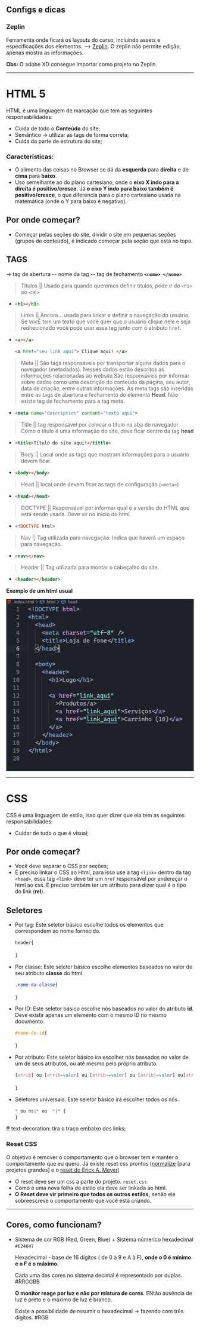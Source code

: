 ## Configs e dicas

### __Zeplin__

Ferramenta onde ficará os layouts do curso, incluindo assets e especificações dos elementos. --> [Zeplin](https://zeplin.io/). O zeplin não permite edição, apenas mostra as informações.

__Obs:__ O adobe XD consegue importar como projeto no Zeplin.

---

# HTML 5

HTML é uma linguagem de marcação que tem as seguintes responsabilidades:
- Cuida de todo o __Conteúdo__ do site;
- Semântico -> utilizar as tags de forma correta;
- Cuida da parte de estrutura do site;
  

### Características:
- O alimento das coisas no Browser se dá da __esquerda__ para __direita__ e de __cima__ para __baixo__.
- Uso semelhante ao do plano cartesiano, onde o __eixo X indo para a direita é positivo/cresce__. Já __o eixo Y indo para baixo também é positivo/cresce__, o que diferencia para o plano cartesiano usada na matemática (onde o Y para baixo é negativo).
  
## Por onde começar? 
- Começar pelas seções do site, dividir o site em pequenas seções (grupos de conteúdo), é indicado começar pela seção que está no topo.
  


## TAGS
-> tag de abertura -- nome da tag -- tag de fechamento __`<nome> </nome>`__


> Títulos
|| Usado para quando queremos definir títulos, pode ir do `<h1>` ao `<h6>`
- ```html
  <h1></h1>
  ```
> Links 
|| Âncora... usada para linkar e definir a navegação do usuário. Se vocÊ tem um texto que você quer que o usuário clique nele e seja redirecionado você pode usar essa tag junto com o atributo `href`.

- ```html
  <a></a>
  ```
   ```html
  <a href="seu link aqui"> Clique aqui! </a>
  ```

> Meta
|| São tags responsáveis por transportar alguns dados para o navegador (metadados). Nesses dados estão descritos as informações relacionadas ao website.São responsáveis por informar sobre dados como uma descrição do conteúdo da página, seu autor, data de criação, entre outras informações. As meta tags são inseridas entre as tags de abertura e fechamento do elemento __Head__. Não existe tag de fechamento para a tag meta. 

- 
  ```html
  <meta name="description" content="texto aqui">
  ```
> Title
|| tag responsável por colocar o título na aba do navegador. Como o título é uma informação do site, deve ficar dentro da tag __head__
- ```html
  <title>Título do site aqui!</tittle>
  ```

> Body 
||  Local onde as tags que mostram informações para o usuário devem ficar.

- ```html
  <body></body>
  ``` 


> Head
|| local onde devem ficar as tags de configuração (`<meta>`)

- ```html
  <head></head>
  ```


> DOCTYPE
|| Responsável por informar qual é a versão do HTML que está sendo usada. Deve vir no inicio do html. 

- ```html
  <!DOCTYPE html>
  ```

> Nav 
|| Tag utilizada para navegação. Indica que haverá um espaço para navegação. 
- ```html
  <nav></nav>
  ```

> Header
|| Tag utilizada para montar o cabeçalho do site. 
- ```html
  <header></header>
  ```


__Exemplo de um html usual__

![html](img/html_002.png)

---

# CSS

CSS é uma linguagem de estilo, isso quer dizer que ela tem as seguintes responsabilidades: 
- Cuidar de tudo o que é vísual;


## Por onde começar? 
- Você deve separar o CSS por seções; 
- É preciso linkar o CSS ao Html, para isso use a tag `<link>` dentro da tag `<head>`, essa tag `<link>` deve ter um `href` responsável por endereçar o html ao css. É preciso também ter um atributo para dizer qual é o tipo do link (__rel__).
   

## Seletores
- Por tag: Este seletor básico escolhe todos os elementos que correspondem ao nome fornecido.
  ```css
  header{

  }
  ```
- Por classe: Este seletor básico escolhe elementos baseados no valor de seu atributo __classe__ do html.
  ```css
  .nome-da-classe{

  }
  ```
- Por ID: Este seletor básico escolhe nós baseados no valor do atributo __id__. Deve existir apenas um elemento com o mesmo ID no mesmo documento.
  ```css
  #nome-do-id{

  }
  ```
- Por atributo: Este seletor básico ira escolher nós baseados no valor de um de seus atributos, ou até mesmo pelo próprio atributo.
  ```css
  [atrib] ou [atrib=valor] ou [atrib~=valor] ou [atrib|=valor] ou[atrib^=valor] ou [atrib$=valor] ou [atrib*=valor]{

  }
  ```

- Seletores universais: Este seletor básico irá escolher todos os nós.
  ```css
  * ou ns|* ou  *|* {
  }
  ```

__!!__ 
text-decoration: tira o traço embaixo dos links;

### Reset CSS

O objetivo é remover o comportamento que o browser tem e manter o comportamento que eu quero. 
Já existe reset css prontos ([normalize](https://necolas.github.io/normalize.css/) [para projetos grandes] e o [reset do Erick A. Meyer](https://cssreset.com/scripts/eric-meyer-reset-css/))
- O reset deve ser um css a parte do projeto. `reset.css`
- Como é uma nova folha de estilo ela deve ser linkada ao html. 
- __O Reset deve vir primeiro que todos os outros estilos,__ senão ele sobreescreve o comportamento que você está criando. 

---

## Cores, como funcionam? 

* Sistema de cor RGB (Red, Green, Blue) + Sistema númerico hexadecimal 
  `#E24647`

  Hexadecimal - base de 16 dígitos ( de 0 à 9 e A à F), __onde o 0 é mínimo e o F é o máximo.__

  Cada uma das cores no sistema decimal é representado por duplas. #RRGGBB

  __O monitor reage por luz e não por mistura de cores__. ENtão ausência de luz é preto e o máximo de luz é branco.

  Existe a possibilidade de resumir o hexadecimal -> fazendo com três dígitos. #RGB